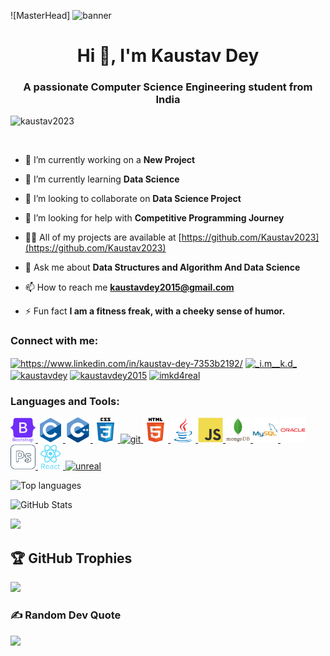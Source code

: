 
![MasterHead]
![banner](https://github.com/Kaustav2023/Kaustav2023/assets/101047891/0c9af772-a7c4-4e19-9743-417b8b2bf1e6)

<h1 align="center">Hi 👋, I'm Kaustav Dey</h1>
<h3 align="center">A passionate Computer Science Engineering student from India</h3>
 
<p align="left"> <img src="https://komarev.com/ghpvc/?username=kaustav2023&label=Profile%20views&color=0e75b6&style=flat" alt="kaustav2023" /> </p>

 

<p align="left"> <a href="https://twitter.com/" target="blank"><img src="https://img.shields.io/twitter/follow/?logo=twitter&style=for-the-badge" alt="" /></a> </p>

- 🔭 I’m currently working on a **New Project**

- 🌱 I’m currently learning **Data Science**

- 👯 I’m looking to collaborate on **Data Science Project**

- 🤝 I’m looking for help with **Competitive Programming Journey**

- 👨‍💻 All of my projects are available at [https://github.com/Kaustav2023](https://github.com/Kaustav2023)

- 💬 Ask me about **Data Structures and Algorithm And Data Science**

- 📫 How to reach me **kaustavdey2015@gmail.com**

- ⚡ Fun fact **I am a fitness freak, with a cheeky sense of humor.**

<h3 align="left">Connect with me:</h3>
<p align="left">
<a href="https://linkedin.com/in/https://www.linkedin.com/in/kaustav-dey-7353b2192/" target="blank"><img align="center" src="https://raw.githubusercontent.com/rahuldkjain/github-profile-readme-generator/master/src/images/icons/Social/linked-in-alt.svg" alt="https://www.linkedin.com/in/kaustav-dey-7353b2192/" height="30" width="40" /></a>
<a href="https://instagram.com/_i.m__k.d_" target="blank"><img align="center" src="https://raw.githubusercontent.com/rahuldkjain/github-profile-readme-generator/master/src/images/icons/Social/instagram.svg" alt="_i.m__k.d_" height="30" width="40" /></a>
<a href="https://www.codechef.com/users/kaustavdey" target="blank"><img align="center" src="https://cdn.jsdelivr.net/npm/simple-icons@3.1.0/icons/codechef.svg" alt="kaustavdey" height="30" width="40" /></a>
<a href="https://www.hackerrank.com/kaustavdey2015" target="blank"><img align="center" src="https://raw.githubusercontent.com/rahuldkjain/github-profile-readme-generator/master/src/images/icons/Social/hackerrank.svg" alt="kaustavdey2015" height="30" width="40" /></a>
<a href="https://www.leetcode.com/imkd4real" target="blank"><img align="center" src="https://raw.githubusercontent.com/rahuldkjain/github-profile-readme-generator/master/src/images/icons/Social/leet-code.svg" alt="imkd4real" height="30" width="40" /></a>
</p>

<h3 align="left">Languages and Tools:</h3>
<p align="left"> <a href="https://getbootstrap.com" target="_blank" rel="noreferrer"> <img src="https://raw.githubusercontent.com/devicons/devicon/master/icons/bootstrap/bootstrap-plain-wordmark.svg" alt="bootstrap" width="40" height="40"/> </a> <a href="https://www.cprogramming.com/" target="_blank" rel="noreferrer"> <img src="https://raw.githubusercontent.com/devicons/devicon/master/icons/c/c-original.svg" alt="c" width="40" height="40"/> </a> <a href="https://www.w3schools.com/cpp/" target="_blank" rel="noreferrer"> <img src="https://raw.githubusercontent.com/devicons/devicon/master/icons/cplusplus/cplusplus-original.svg" alt="cplusplus" width="40" height="40"/> </a> <a href="https://www.w3schools.com/css/" target="_blank" rel="noreferrer"> <img src="https://raw.githubusercontent.com/devicons/devicon/master/icons/css3/css3-original-wordmark.svg" alt="css3" width="40" height="40"/> </a> <a href="https://git-scm.com/" target="_blank" rel="noreferrer"> <img src="https://www.vectorlogo.zone/logos/git-scm/git-scm-icon.svg" alt="git" width="40" height="40"/> </a> <a href="https://www.w3.org/html/" target="_blank" rel="noreferrer"> <img src="https://raw.githubusercontent.com/devicons/devicon/master/icons/html5/html5-original-wordmark.svg" alt="html5" width="40" height="40"/> </a> <a href="https://www.java.com" target="_blank" rel="noreferrer"> <img src="https://raw.githubusercontent.com/devicons/devicon/master/icons/java/java-original.svg" alt="java" width="40" height="40"/> </a> <a href="https://developer.mozilla.org/en-US/docs/Web/JavaScript" target="_blank" rel="noreferrer"> <img src="https://raw.githubusercontent.com/devicons/devicon/master/icons/javascript/javascript-original.svg" alt="javascript" width="40" height="40"/> </a> <a href="https://www.mongodb.com/" target="_blank" rel="noreferrer"> <img src="https://raw.githubusercontent.com/devicons/devicon/master/icons/mongodb/mongodb-original-wordmark.svg" alt="mongodb" width="40" height="40"/> </a> <a href="https://www.mysql.com/" target="_blank" rel="noreferrer"> <img src="https://raw.githubusercontent.com/devicons/devicon/master/icons/mysql/mysql-original-wordmark.svg" alt="mysql" width="40" height="40"/> </a> <a href="https://www.oracle.com/" target="_blank" rel="noreferrer"> <img src="https://raw.githubusercontent.com/devicons/devicon/master/icons/oracle/oracle-original.svg" alt="oracle" width="40" height="40"/> </a> <a href="https://www.photoshop.com/en" target="_blank" rel="noreferrer"> <img src="https://raw.githubusercontent.com/devicons/devicon/master/icons/photoshop/photoshop-line.svg" alt="photoshop" width="40" height="40"/> </a> <a href="https://reactjs.org/" target="_blank" rel="noreferrer"> <img src="https://raw.githubusercontent.com/devicons/devicon/master/icons/react/react-original-wordmark.svg" alt="react" width="40" height="40"/> </a> <a href="https://unrealengine.com/" target="_blank" rel="noreferrer"> <img src="https://raw.githubusercontent.com/kenangundogan/fontisto/036b7eca71aab1bef8e6a0518f7329f13ed62f6b/icons/svg/brand/unreal-engine.svg" alt="unreal" width="40" height="40"/> </a> </p>

 
![Top languages](https://github-readme-stats.vercel.app/api/top-langs/?username=kaustav2023&show_icons=true&theme=chartreuse-dark)
<p></p>


![GitHub Stats](https://github-readme-stats.vercel.app/api?username=kaustav2023&theme=chartreuse-dark)

![](https://github-readme-streak-stats.herokuapp.com/?user=kaustav2023&theme=chartreuse-dark&hide_border=false)<br/>
## 🏆 GitHub Trophies
![](https://github-profile-trophy.vercel.app/?username=kaustav2023&theme=radical&no-frame=false&no-bg=true&margin-w=4)

### ✍️ Random Dev Quote
![](https://quotes-github-readme.vercel.app/api?type=horizontal&theme=chartreuse-dark)

